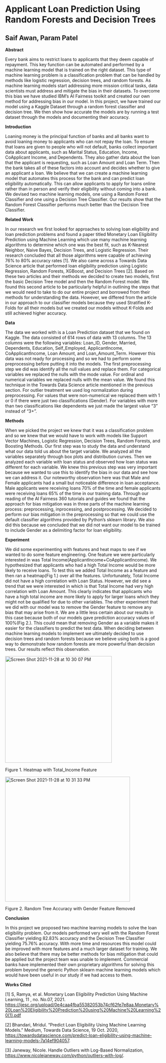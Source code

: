 # Applicant Loan Prediction Using Random Forests and Decision Trees

## Saif Awan, Param Patel

**Abstract**

Every bank aims to restrict loans to applicants that they deem capable of repayment. This key function can be automated and performed by a machine learning model that is trained on the right dataset. This type of machine learning problem is a classification problem that can be handled by methods like logistic regression, decision trees, and random forests. As machine learning models start addressing more mission critical tasks, data scientists must address and mitigate the bias in their datasets. To overcome this bias we have studied IBM’s AI Fairness toolkit and created our own method for addressing bias in our model. In this project, we have trained our model using a Kaggle Dataset through a random forest classifier and decision tree. We then show how accurate the models are by running a test dataset through the models and documenting their accuracy. 

**Introduction**

Loaning money is the principal function of banks and all banks want to avoid loaning money to applicants who can not repay the loan. To ensure that loans are given to people who will not default, banks collect important data about applicants, such as Marital Status, Education, Income, CoApplicant Income, and Dependents. They also gather data about the loan that the applicant is requesting, such as Loan Amount and Loan Term. Then the bank takes all of these factors into account and decides whether to give an applicant a loan. We believe that we can create a machine learning model that automates this process for the bank and can predict loan eligibility automatically. This can allow applicants to apply for loans online rather than in person and verify their eligibility without coming into a bank. We devised two machine learning models, one using a Random Forest Classifier and one using a Decision Tree Classifier. Our results show that the Random Forest Classifier performs much better than the Decision Tree Classifier. 

**Related Work**

In our research we first looked for approaches to solving loan eligibility and loan prediction problems and found a paper titled Monetary Loan Eligibility Prediction using Machine Learning which use many machine learning algorithms to determine which one was the best fit, such as K-Nearest Neighbor, Naive Bayes, Decision Trees, and Logistic Regression. Their research concluded that all those algorithms were capable of achieving 76% to 80% accuracy rates [1]. We also came across a Towards Data Science article that performed loan eligibility prediction using Logistic Regression, Random Forests, XGBoost, and Decision Trees [2]. Based on these two articles and their methods we decided to create two models, first the basic Decision Tree model and then the Random Forest model. We found this second article to be particularly helpful in outlining the steps that we would need to take to do our entire project and borrowed from their methods for understanding the data. However, we differed from the article in our approach to our classifier models because they used Stratified K-Folds for all their models but we created our models without K-Folds and still achieved higher accuracy. 

**Data**

The data we worked with is a Loan Prediction dataset that we found on Kaggle. The data consisted of 614 rows of data with 13 columns. The 13 columns were the following variables: Loan_ID, Gender, Married, Dependents, Education, Self_Employed, ApplicantIncome, CoApplicantIncome, Loan Amount, and Loan_Amount_Term. However this data was not ready for processing and so we had to perform some preprocessing before putting it into the models. The first preprocessing step we did was identify all the null values and replace them. For categorical variables we replaced the nulls with the mode value. For ordinal and numerical variables we replaced nulls with the mean value. We found this technique in the Towards Data Science article mentioned in the previous section. For outlier treatment we used log normalization during preprocessing. For values that were non-numerical we replaced them with 1 or 0 if there were just two classifications (Gender). For variables with more than two classifications like dependents we just made the largest value “3” instead of “3+”.  

**Methods**

When we picked the project we knew that it was a classification problem and so we knew that we would have to work with models like Support Vector Machines, Logistic Regression, Decision Trees, Random Forests, and Boosting Methods. Our first step was to study the data and understand what our data told us about the target variable. We analyzed all the variables separately through box plots and distribution curves. Then we analyzed each variable with loan status and observed how loan status was different for each variable. We knew this previous step was very important because we wanted to use this to identify the bias in our data and see how we can address it. Our noteworthy observation here was that Male and Female applicants had a small but noticeable difference in loan acceptance. Male applicants were receiving loans 70% of the time and female applicants were receiving loans 65% of the time in our training data. Through our reading of the AI Fairness 360 tutorials and guides we found that the approach for bias mitigation was in three parts of the machine learning process: preprocessing, inprocessing, and postprocessing. We decided to perform our bias mitigation in the preprocessing so that we could use the default classifier algorithms provided by Python’s sklearn library. We also did this because we concluded that we did not want our model to be trained to include Gender as a delimiting factor for loan eligibility. 

**Experiment**

We did some experimenting with features and heat maps to see if we wanted to do some feature engineering. One feature we were particularly interested in was Total Income(ApplicantIncome+CoApplicantIncome). We hypothesized that applicants who had a high Total Income would be more likely to receive loans. To test this we added Total Income as a feature and then ran a heatmap(Fig 1.)  over all the features. Unfortunately, Total Income did not have a high correlation with Loan Status. However, we did see a trend that we were interested in which is that Total Income had very high correlation with Loan Amount. This clearly indicates that applicants who have a high total income are more likely to apply for larger loans which they might not be qualified for due to other variables. The other experiment that we did with our model was to remove the Gender feature to remove any bias that may arise from it. We are a little less certain about our results in this case because both of our models gave prediction accuracy values of 100%(Fig 2.). This could mean that removing Gender as a variable makes it easier for the classifiers to predict the test data. When deciding between machine learning models to implement we ultimately decided to use decision trees and random forests because we believe using both is a good way to demonstrate how random forests are more powerful than decision trees. Our results reflect this observation. 

<img width="345" alt="Screen Shot 2021-11-28 at 10 30 07 PM" src="https://user-images.githubusercontent.com/60564460/143804394-aa0e2898-5ae6-4762-a5a6-daad04fd7057.png">

Figure 1. Heatmap with Total_Income Feature

<img width="404" alt="Screen Shot 2021-11-28 at 10 31 33 PM" src="https://user-images.githubusercontent.com/60564460/143804505-44fe8f84-4640-4159-ba47-8acf0a26a531.png">

Figure 2. Random Tree Accuracy with Gender Feature Removed

**Conclusion**

In this project we proposed two machine learning models to solve the loan eligibility problem. Our models performed very well with the Random Forest Classifier yielding 82.83% accuracy and the Decision Tree Classifier yielding 75.76% accuracy. With more time and resources this model could be improved with more features and a much larger dataset for training. We also believe that there may be better methods for bias mitigation that could be applied but the project team was unable to implement. Commercial banks have implemented their own proprietary algorithms for solving this problem beyond the generic  Python sklearn machine learning models which would have been useful in our study if we had access to them.  

**Works Cited**

[1] 	S, Ramya, et al. Monetary Loan Eligibility Prediction Using Machine Learning, 11 , no. No.07, 2021. 
https://ijesc.org/upload/0e4caa4fba55382053b74cf62fe7e8aa.Monetary%20Loan%20Eligibility%20Prediction%20using%20Machine%20Learning%20(1).pdf​​

[2] 	Bhandari, Mridul. “Predict Loan Eligibility Using Machine Learning Models.” Medium, Towards Data Science, 19 Oct. 2020, https://towardsdatascience.com/predict-loan-eligibility-using-machine-learning-models-7a14ef904057. 


[3]	Janeway, Nicole. Handle Outliers with Log-Based Normalization, https://www.nicolejaneway.com/python/outliers-with-log/. 

